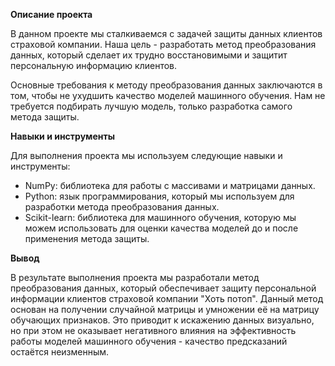 **Описание проекта**

В данном проекте мы сталкиваемся с задачей защиты данных клиентов страховой компании. Наша цель - разработать метод преобразования данных, который сделает их трудно восстановимыми и защитит персональную информацию клиентов.

Основные требования к методу преобразования данных заключаются в том, чтобы не ухудшить качество моделей машинного обучения. Нам не требуется подбирать лучшую модель, только разработка самого метода защиты.

**Навыки и инструменты**

Для выполнения проекта мы используем следующие навыки и инструменты:

- NumPy: библиотека для работы с массивами и матрицами данных.
- Python: язык программирования, который мы используем для разработки метода преобразования данных.
- Scikit-learn: библиотека для машинного обучения, которую мы можем использовать для оценки качества моделей до и после применения метода защиты.

**Вывод**

В результате выполнения проекта мы разработали метод преобразования данных, который обеспечивает защиту персональной информации клиентов страховой компании "Хоть потоп". Данный метод основан на получении случайной матрицы и умножении её на матрицу обучающих признаков. Это приводит к искажению данных визуально, но при этом не оказывает негативного влияния на эффективность работы моделей машинного обучения - качество предсказаний остаётся неизменным.

